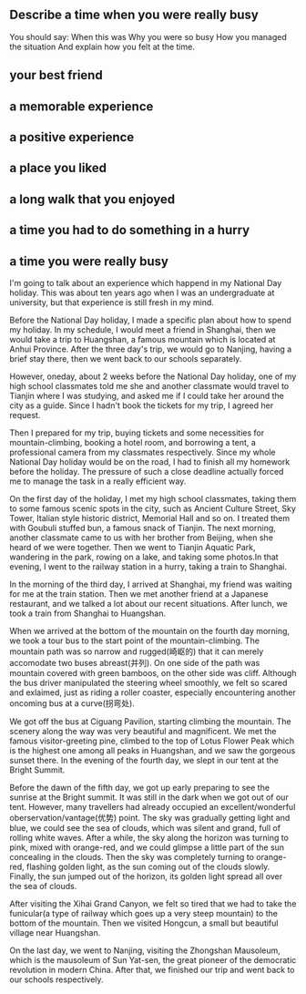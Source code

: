 ## Describe a time when you were really busy
You should say:
When this was
Why you were so busy
How you managed the situation
And explain how you felt at the time.

## your best friend
## a memorable experience
## a positive experience
## a place you liked
## a long walk that you enjoyed
## a time you had to do something in a hurry
## a time you were really busy

I'm going to talk about an experience which happend in my National Day holiday. This was about ten years ago when I was an undergraduate at university, but that experience is still fresh in my mind.

Before the National Day holiday, I made a specific plan about how to spend my holiday. In my schedule, I would meet a friend in Shanghai, then we would take a trip to Huangshan, a famous mountain which is located at Anhui Province. After the three day's trip, we would go to Nanjing, having a brief stay there, then we went back to our schools separately.

However, oneday, about 2 weeks before the National Day holiday, one of my high school classmates told me she and another classmate would travel to Tianjin where I was studying, and asked me if I could take her around the city as a guide. Since I hadn't book the tickets for my trip, I agreed her request.

Then I prepared for my trip, buying tickets and some necessities for mountain-climbing, booking a hotel room, and borrowing a tent, a professional camera from my classmates respectively. Since my whole National Day holiday would be on the road, I had to finish all my homework before the holiday. The pressure of such a close deadline actually forced me to manage the task in a really efficient way.

On the first day of the holiday, I met my high school classmates, taking them to some famous scenic spots in the city, such as Ancient Culture Street, Sky Tower, Italian style historic district, Memorial Hall and so on.
I treated them with Goubuli stuffed bun, a famous snack of Tianjin. The next morning, another classmate came to us with her brother from Beijing, when she heard of we were together. Then we went to Tianjin Aquatic Park, wandering in the park, rowing on a lake, and taking some photos.In that evening, I went to the railway station in a hurry, taking a train to Shanghai.

In the morning of the third day, I arrived at Shanghai, my friend was waiting for me at the train station. Then we met another friend at a Japanese restaurant, and we talked a lot about our recent situations. After lunch, we took a train from Shanghai to Huangshan.

When we arrived at the bottom of the mountain on the fourth day morning, we took a tour bus to the start point of the mountain-climbing. The mountain path was so narrow and rugged(崎岖的) that it can merely accomodate two buses abreast(并列). On one side of the path was mountain covered with green bamboos, on the other side was cliff. Although the bus driver manipulated the steering wheel smoothly, we felt so scared and exlaimed, just as riding a roller coaster, especially encountering another oncoming bus at a curve(拐弯处).

We got off the bus at Ciguang Pavilion, starting climbing the mountain. The scenery along the way was very beautiful and magnificent. We met the famous visitor-greeting pine, climbed to the top of Lotus Flower Peak which is the highest one among all peaks in Huangshan, and we saw the gorgeous sunset there. In the evening of the fourth day, we slept in our tent at the Bright Summit.

Before the dawn of the fifth day, we got up early preparing to see the sunrise at the Bright summit. It was still in the dark when we got out of our tent. However, many travellers had already occupied an excellent/wonderful oberservation/vantage(优势) point. The sky was gradually getting light and blue, we could see the sea of clouds, which was silent and grand, full of rolling white waves. After a while, the  sky along the horizon was turning to pink, mixed with orange-red, and we could glimpse a little part of the sun concealing in the clouds. Then the sky was completely turning to orange-red, flashing golden light, as the sun coming out of the clouds slowly. Finally, the sun jumped out of the horizon, its golden light spread all over the sea of clouds. 

After visiting the Xihai Grand Canyon, we felt so tired that we had to take the funicular(a type of railway which goes up a very steep mountain) to the bottom of the mountain. Then we visited Hongcun, a small but beautiful village near Huangshan. 

On the last day, we went to Nanjing, visiting the Zhongshan Mausoleum, which is the mausoleum of Sun Yat-sen, the great pioneer of the democratic revolution in modern China. After that, we finished our trip and went back to our schools respectively.

